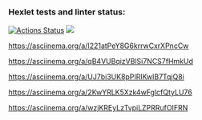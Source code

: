 ### Hexlet tests and linter status:
[![Actions Status](https://github.com/Swar1ey/java-project-61/workflows/hexlet-check/badge.svg)](https://github.com/Swar1ey/java-project-61/actions)
<a href="https://codeclimate.com/github/Swar1ey/java-project-61/maintainability"><img src="https://api.codeclimate.com/v1/badges/6dce63f87b4ecfba34de/maintainability" /></a>

https://asciinema.org/a/I221atPeY8G6krrwCxrXPncCw

https://asciinema.org/a/qB4VUBqizVBlSi7NCS7fHmkUd

https://asciinema.org/a/UJ7bi3UK8pPIRlKwIB7TqjQ8i

https://asciinema.org/a/2KwYRLK5Xzk4wFglcfQtyLU76

https://asciinema.org/a/wzjKREyLzTvpiLZPRRufOIFRN


